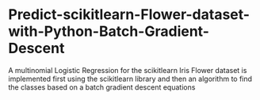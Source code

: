 # Predict-scikitlearn-Flower-dataset-with-Python-Batch-Gradient-Descent
A multinomial Logistic Regression for the scikitlearn Iris Flower dataset is implemented first using the scikitlearn library and then an algorithm to find the classes based on a batch gradient descent equations
